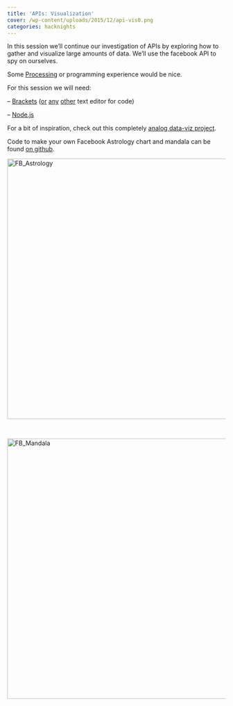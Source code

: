 ```yaml
---
title: 'APIs: Visualization'
cover: /wp-content/uploads/2015/12/api-vis0.png
categories: hacknights
---
```

In this session we’ll continue our investigation of APIs by exploring how to gather and visualize large amounts of data. We’ll use the facebook API to spy on ourselves.

Some [Processing](https://processing.org/) or programming experience would be nice.

For this session we will need:
  
&#8211; [Brackets](https://github.com/adobe/brackets/releases) ([or](http://lighttable.com/) [any](http://www.sublimetext.com/2) [other](https://atom.io/) text editor for code)
  
&#8211; [Node.js](https://nodejs.org/en/download/)

For a bit of inspiration, check out this completely [analog data-viz project](http://www.dear-data.com/by-week/).

Code to make your own Facebook Astrology chart and mandala can be found [on github](https://github.com/hacklabes/HackNights_API_Visualization/).

<a href="http://alab.space/wp-content/uploads/2016/01/FB_Astrology.png" rel="attachment wp-att-1070"><img src="http://alab.space/wp-content/uploads/2016/01/FB_Astrology.png" alt="FB_Astrology" width="600" class="alignleft" /></a>

<br clear="all" />

<a href="http://alab.space/wp-content/uploads/2016/01/FB_Mandala.png" rel="attachment wp-att-1071"><img src="http://alab.space/wp-content/uploads/2016/01/FB_Mandala.png" alt="FB_Mandala" width="600" class="alignleft" /></a>
